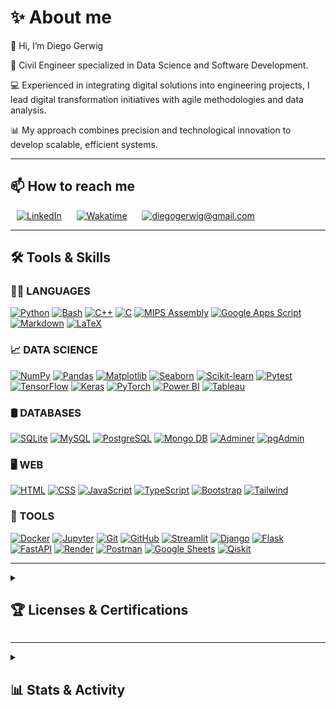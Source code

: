 # **✨ About me**

👋 Hi, I’m Diego Gerwig

🦺 Civil Engineer specialized in Data Science and Software Development. 

💻 Experienced in integrating digital solutions into engineering projects, I lead digital transformation initiatives with agile methodologies and data analysis.

📊 My approach combines precision and technological innovation to develop scalable, efficient systems.


---

## **📫 How to reach me**

<div style="text-align:left">
	<a href="https://www.linkedin.com/in/diegogerwig" target="_blank" rel="noopener noreferrer" style="padding: 10px;"><img alt="LinkedIn" src="https://img.shields.io/badge/LinkedIn-0077B5.svg?logo=linkedin&logoColor=white" height="30"></a>
	<a href="https://wakatime.com/@diegogerwig" target="_blank" rel="noopener noreferrer" style="padding: 10px;"><img alt="Wakatime" src="https://img.shields.io/badge/Wakatime-2496ED.svg?logo=wakatime&logoColor=white&color=green" height="30"></a>
	<!-- <a href="https://www.hackerrank.com/diegogerwig" style="padding: 10px;"><img alt="Hackerrank" src="https://img.shields.io/badge/Hackerrank-2EC866.svg?logo=hackerrank&logoColor=white" height="30"></a> -->
	<!-- <a href="https://www.kaggle.com/diegogerwig" style="padding: 10px;"><img alt="Kaggle" src="https://img.shields.io/badge/Kaggle-20BEFF.svg?logo=kaggle&logoColor=white" style="height: 25px;"></a> -->
	<a href="mailto:diegogerwig@gmail.com" target="_blank" rel="noopener noreferrer" style="padding: 10px;"><img alt="diegogerwig@gmail.com" src="https://img.shields.io/badge/diegogerwig@gmail.com-EA4335.svg?logo=gmail&logoColor=white" height="30"></a>
</div>

---

## **🛠️ Tools & Skills**

<h3 align="left">👨‍💻 LANGUAGES</h3>
	<p align="left">
		<a href="https://github.com/search?q=user%3Adiegogerwig+language%3Apython"><img alt="Python" src="https://img.shields.io/badge/Python-14354C.svg?logo=python&logoColor=white" height="25"></a>
	  	<a href="#"><img alt="Bash" src="https://img.shields.io/badge/Bash-121011.svg?logo=gnu-bash&logoColor=white" height="25"></a>
	  	<a href="#"><img alt="C++" src="https://custom-icon-badges.demolab.com/badge/C++-9C033A.svg?logo=cpp2&logoColor=white" height="25"></a>
	  	<a href="#"><img alt="C" src="https://custom-icon-badges.demolab.com/badge/C-03599C.svg?logo=c-in-hexagon&logoColor=white" height="25"></a>
	  	<a href="#"><img alt="MIPS Assembly" src="https://custom-icon-badges.demolab.com/badge/Assembly-525252.svg?logo=asm-hex&logoColor=white" height="25"></a>
	  	<a href="#"><img alt="Google Apps Script" src="https://custom-icon-badges.demolab.com/badge/Google%20Apps%20Script-02569B.svg?logo=gs&logoColor=white" height="25"></a>
	  	<a href="#"><img alt="Markdown" src="https://img.shields.io/badge/Markdown-000000.svg?logo=markdown&logoColor=white" height="25"></a>
	  	<a href="#"><img alt="LaTeX" src="https://img.shields.io/badge/LaTeX-008080.svg?logo=LaTeX&logoColor=white" height="25"></a>
	</p>

<h3 align="left">📈 DATA SCIENCE</h3>
	<p align="left">
		<a href="#"><img alt="NumPy" src="https://img.shields.io/badge/Numpy-013243.svg?logo=numpy&logoColor=white" height="25"></a>
		<a href="#"><img alt="Pandas" src="https://img.shields.io/badge/Pandas-150458.svg?logo=pandas&logoColor=white" height="25"></a>
		<a href="#"><img alt="Matplotlib" src="https://img.shields.io/badge/Matplotlib-3776AB.svg?logo=python&logoColor=white" height="25"></a>
		<a href="#"><img alt="Seaborn" src="https://img.shields.io/badge/Seaborn-0C4B5E.svg?logo=seaborn&logoColor=white" height="25"></a>
		<a href="#"><img alt="Scikit-learn" src="https://img.shields.io/badge/Scikit--learn-F7931E.svg?logo=scikit-learn&logoColor=white" height="25"></a>
		<a href="#"><img alt="Pytest" src="https://img.shields.io/badge/Pytest-0A9EDC.svg?logo=pytest&logoColor=white" height="25"></a>
		<a href="#"><img alt="TensorFlow" src="https://img.shields.io/badge/TensorFlow-FF6F00.svg?logo=TensorFlow&logoColor=white" height="25"></a>
		<a href="#"><img alt="Keras" src="https://img.shields.io/badge/Keras-D00000.svg?logo=Keras&logoColor=white" height="25"></a>
		<a href="#"><img alt="PyTorch" src="https://img.shields.io/badge/PyTorch-EE4C2C.svg?logo=PyTorch&logoColor=white" height="25"></a>
		<a href="#"><img alt="Power BI" src="https://img.shields.io/badge/Power%20BI-F2C811?logo=powerbi&logoColor=black" height="25"></a>
		<a href="#"><img alt="Tableau" src="https://img.shields.io/badge/Tableau-E97627?logo=Tableau&logoColor=white" height="25"></a>
	</p>

<h3 align="left">🛢️ DATABASES</h3>
	<p align="left">
		<a href="#"><img alt="SQLite" src="https://img.shields.io/badge/SQLite-07405E?logo=sqlite&logoColor=white" height="25"></a>
		<a href="#"><img alt="MySQL" src="https://img.shields.io/badge/MySQL-00000F?logo=mysql&logoColor=white" height="25"></a>
		<a href="#"><img alt="PostgreSQL" src="https://img.shields.io/badge/PostgreSQL-316192?logo=postgresql&logoColor=white" height="25"></a>
		<a href="#"><img alt="Mongo DB" src="https://img.shields.io/badge/MongoDB-4EA94B?logo=mongodb&logoColor=white" height="25"></a>
		<a href="#"><img alt="Adminer" src="https://img.shields.io/badge/Adminer-34567C?logo=adminer&logoColor=white" height="25"></a>
		<a href="#"><img alt="pgAdmin" src="https://img.shields.io/badge/pgAdmin-336791?logo=postgresql&logoColor=white" height="25"></a>
	</p>

<h3 align="left">🖥️ WEB</h3>
	<p align="left">
		<a href="#"><img alt="HTML" src="https://img.shields.io/badge/HTML-E34F26.svg?logo=html5&logoColor=white" height="25"></a>
		<a href="#"><img alt="CSS" src="https://img.shields.io/badge/CSS-1572B6.svg?logo=css3&logoColor=white" height="25"></a>
		<a href="#"><img alt="JavaScript" src="https://img.shields.io/badge/JavaScript-F7DF1E.svg?logo=javascript&logoColor=black" height="25"></a>
		<a href="#"><img alt="TypeScript" src="https://img.shields.io/badge/TypeScript-007ACC.svg?logo=typescript&logoColor=white" height="25"></a>
		<a href="#"><img alt="Bootstrap" src="https://img.shields.io/badge/Bootstrap-563D7C.svg?logo=bootstrap&logoColor=black" height="25"></a>
		<a href="#"><img alt="Tailwind" src="https://img.shields.io/badge/Tailwindcss-0F172A.svg?&logo=tailwindcss&logoColor=white" height="25"></a>
	</p>

<h3 align="left">🧩 TOOLS</h3>
	<p align="left">
		<a href="#"><img alt="Docker" src="https://img.shields.io/badge/Docker-2496ED.svg?logo=docker&logoColor=white" height="25"></a>
		<a href="#"><img alt="Jupyter" src="https://img.shields.io/badge/Jupyter-F37626.svg?logo=Jupyter&logoColor=white" height="25"></a>
		<a href="#"><img alt="Git" src="https://img.shields.io/badge/Git-F05033.svg?logo=git&logoColor=white" height="25"></a>
		<a href="#"><img alt="GitHub" src="https://img.shields.io/badge/GitHub-181717.svg?logo=github&logoColor=white" height="25"></a>
		<a href="#"><img alt="Streamlit" src="https://img.shields.io/badge/Streamlit-FF4B4B.svg?logo=streamlit&logoColor=white" height="25"></a>
		<a href="#"><img alt="Django" src="https://img.shields.io/badge/Django-092E20.svg?logo=django&logoColor=green" height="25"></a>
		<a href="#"><img alt="Flask" src="https://img.shields.io/badge/Flask-000000.svg?logo=flask&logoColor=white" height="25"></a>
		<a href="#"><img alt="FastAPI" src="https://img.shields.io/badge/FastAPI-005571.svg?logo=fastapi&logoColor=white" height="25"></a>
		<a href="#"><img alt="Render" src="https://img.shields.io/badge/Render-46E3B7.svg?logo=render&logoColor=white" height="25"></a>
		<a href="#"><img alt="Postman" src="https://img.shields.io/badge/Postman-FF6C37?logo=postman&logoColor=white" height="25"></a>
		<a href="#"><img alt="Google Sheets" src="https://img.shields.io/badge/Sheets-34A853.svg?logo=google%20sheets&logoColor=white" height="25"></a>
		<a href="https://www.credly.com/badges/7fce96fb-09f9-48c6-9f7c-d5118c3b9412"><img alt="Qiskit" src="https://img.shields.io/badge/Qiskit-000000.svg?logo=qiskit&logoColor=white" height="25"></a>
	</p>

---

<details> 
    <summary><h2>🏆 Licenses & Certifications </h2></summary>
    <h3>42 Network</h3>
		<div style="display: flex; flex-direction: column; align-items: center;">
			<a href="https://www.credly.com/org/42/badge/42-cursus-developer-level-13"><img src="./_badges/42_level_13.png" height="150"></a>
			<!-- <a href="https://www.credly.com/org/42/badge/42-cursus-developer-level-12"><img src="./_badges/42_level_12.png" height="150"></a> -->
		</div>
	<!-- <h3>Full Stack</h3>
		<div style="display: flex; flex-direction: column; align-items: center;">
			<a href="https://www.credly.com/org/42/badge/42-cursus-developer-level-13"><img src="./_badges/BOTTEGA_devCamp Badge.png" height="150"></a>
		</div> -->
	<h3>GIT / GitHub</h3>
		<a href="https://www.credly.com/badges/e9a23cb8-a03c-4587-bdc4-d49b6138e161">
		<img src="./_badges/GitHub_Foundations Badge.png" height="150"></a>
	<h3>Data Science</h3>
		<a href="https://www.cloudskillsboost.google/public_profiles/4d6b9bf8-b271-4023-bbe1-53e006f4a102"><img src="./_badges/GOOGLE_CLOUD Data Engineer.png" height="150"></a>
		<a href="https://catalog-education.oracle.com/ords/certview/sharebadge?id=4014ABE33050C17E030C3FBCD4BEEC6C7B10E27526FB87ECC02B311A5769F59D"><img src="./_badges/ORACLE_Data_science-Professional Badge.png" height="150"></a>
		<a href="https://catalog-education.oracle.com/ords/certview/sharebadge?id=4014ABE33050C17E030C3FBCD4BEEC6C8B065515721C8525D589750CB2DA8609"><img src="./_badges/ORACLE_Data-Foundations-Associate Badge.png" height="150"></a>
		<a href="https://www.credly.com/badges/453e876f-ba84-4a1d-b769-1e7aad435099"><img src="./_badges/IBM_data-science-professional-certificate-2025.png" height="150"></a>
		<a href="https://www.credly.com/badges/d46011cf-6c61-4605-98c7-6ad2822203fe"><img src="./_badges/Google_Data-Analytics Badge.png" height="150"></a>
		<a href="./_badges/TheBridge_DataScience_2024_Certificate.pdf"><img src="./_badges/TheBridge_DataScience_2024_Badge.png" height="150"></a>
		<a href="https://www.credly.com/badges/d93b3386-d62a-47c1-8b34-7b6ea1af991d"><img src="./_badges/LYNUX_FOUNDATION_lfs116-pytorch-and-deep-learning-for-decision-maker.png" height="150"></a>
	<h3>AI</h3>
		<a href="https://catalog-education.oracle.com/ords/certview/sharebadge?id=FB9EE4505F72A476F22AC52AAFA4DA0083141D5F99B660283EF91F6598529FCE"><img src="./_badges/ORACLE_AI-Generative_Professional Badge.png" height="150"></a>
		<a href="https://catalog-education.oracle.com/ords/certview/sharebadge?id=2911B28024EBA113EB2325CA17E0DA1C3F9887685DEE0261FA00D3FC1312A4B7"><img src="./_badges/ORACLE_AI-Vector-Search-Certified Professional.png" height="150"></a>
		<a href="https://catalog-education.oracle.com/ords/certview/sharebadge?id=655E60B03D9CC5D8270C8C66DAAA0565CA951564A7A6BEA7235CE53ABC9680AC"><img src="./_badges/ORACLE_AI-Foundations-Associate Badge.png" height="150"></a>
	<h3>Cloud</h3>
		<a href="https://catalog-education.oracle.com/ords/certview/sharebadge?id=E1957E2AD6FA8E196DD91652205B9A79B4CED2FDCEDCA8A9A6E5CCEA5FE8670B"><img src="./_badges/ORACLE_Cloud-Multicloud-Architect Professional.png" height="150"></a>
		<a href="https://catalog-education.oracle.com/ords/certview/sharebadge?id=7A97439BFC6FD7D0994AA66364668F01937FBB40E4E7283F0668DE2E6E000D33"><img src="./_badges/ORACLE_Cloud-Developer-Professional Badge.png" height="150"></a>
		<a href="https://catalog-education.oracle.com/ords/certview/sharebadge?id=06C63D4E009108A87AFC0C29C8DB816E5B69D4C5373612338DCEFCCDD7D5381D"><img src="./_badges/ORACLE_Cloud-Foundations-Associate Badge.png" height="150"></a>
		<a href="https://www.credly.com/badges/c783511a-1048-40c9-9f58-f32a2eb6b2a3"><img src="./_badges/LYNUX_FOUNDATION_lfs151-introduction-to-cloud-infrastructure-technol.png" height="150"></a>
	<h3>Cybersecurity</h3>
		<a href="https://www.credly.com/badges/c7df9b7e-5cd0-44ea-9239-31a0595b7ee0"><img src="./_badges/IBM_Cybersecurity Certificate.png" height="150"></a>
		<a href="https://www.credly.com/badges/9b00b626-1209-4edf-97fd-463096745842"><img src="./_badges/Google_Cybersecurity Badge.png" height="150"></a>
		<a href="https://www.credly.com/badges/bbb8e8f8-2f61-495d-a13e-e75591faf6cc"><img src="./_badges/LYNUX_FOUNDATION_lfc108-cybersecurity-essentials.png" height="150"></a>
		<a href="https://www.credly.com/badges/13eaeff1-b9b8-422b-8a47-0a98b13a6dc8"><img src="./_badges/LYNUX_FOUNDATION_lfd121-developing-secure-software.1.png" height="150"></a>
		<a href="https://www.credly.com/badges/f890e985-3dc6-483a-9815-a5e6b29e1c65"><img src="./_badges/LYNUX_FOUNDATION_lfd125-security-for-software-development-managers.png" height="150"></a>
	<h3>Project Management</h3>
		<a href="https://www.coursera.org/account/accomplishments/professional-cert/F656MODE8TKQ"><img src="./_badges/Google_Project_Management Badge.png" height="150"></a>
	<h3>Quantum Computing</h3>
		<a href="https://www.credly.com/badges/24334d5d-e18f-438a-9ca0-be7992418f88"><img src="./_badges/IBM_qiskit-global-summer-school-2025-quantum-excellence.png" width="150"></a>
		<a href="https://www.credly.com/badges/2353885b-ae9d-4df9-996d-d00f5d7fff7f"><img src="./_badges/IBM_qiskit-global-summer-school-2024-quantum-excellence.png" width="150"></a>
		<a href="https://www.credly.com/badges/7fce96fb-09f9-48c6-9f7c-d5118c3b9412"><img src="./_badges/IBM_quantum-challenge-2024.png" width="150"></a>
		<a href="https://www.credly.com/badges/1dfa6b06-c443-4d56-b6e8-3375dd7ad03b"><img src="./_badges/IBM_quantum-explorer-2023-advanced.png" width="150"></a>
		<a href="https://www.credly.com/badges/a27d052e-9609-4c30-aeb7-8b86ab0fd75a"><img src="./_badges/IBM_qiskit-global-summer-school-2023-quantum-excellence.png" width="150"></a>
		<br>
		<a href="https://www.credly.com/badges/8aab3a7d-bb0c-437d-af97-161ec79b98a5"><img src="./_badges/LYNUX_FOUNDATION_lfq101-fundamentals-of-quantum-computing.png" width="150"></a>
		<a href="https://www.credly.com/badges/602756a2-0f05-47bf-801f-473b7ec12240"><img src="./_badges/LYNUX_FOUNDATION_lfq102-quantum-computing-essentials-for-senior-lead.png" width="150"></a>
		<br>
		<!-- <a href="https://lms.qureca.com/certificate-verifier/?code=2594-174-439-9511&v=12470fe406d4"><img src="./_badges/QURECA Certificate ADEQUATE Course 2025.png" height="150" width="250"></a> -->
		<a href="./_badges/QCourse501-2-48_Certificate.jpg"><img src="./_badges/QCourse501-2-48_Badge.jpg" height="150" width="250"></a>
		<a href="./_badges/QCourse504-1-91_Certificate.jpg"><img src="./_badges/QCourse504-1-91_Badge.jpg" height="150" width="250"></a>
		<a href="./_badges/QCourse501-1-214_Certificate.jpg"><img src="./_badges/QCourse501-1-214_Badge.jpg" height="150" width="250"></a>
		<br>
	<h3>TryHackMe</h3>
		<div>
			<p>
				<a href="https://tryhackme.com/p/diegogerwig" target="_blank">
					<img 
					src="https://tryhackme-badges.s3.amazonaws.com/diegogerwig.png?v=20251001" 
					width="400px" 
					alt="TryHackMe Badge">
				</a>
			</p>
		</div>
	<!-- <h3>HackTheBox</h3>
		<div>
			<p>
				<a href="https://app.hackthebox.com/profile/1128920" target="_blank">
					<img 
					src="https://www.hackthebox.com/badge/image/1128920" 
					width="400px" 
					alt="">
				</a>
			</p>
		</div> -->
	<h3>Codewars</h3>
		<div>
			<p>
				<a href="https://www.codewars.com/users/diegogerwig" target="_blank">
					<img width="400px"
					src="https://github.r2v.ch/codewars?user=diegogerwig" 
					alt="" />
				</a>
			</p>
		</div>
	<h3>LeetCode</h3>
		<!-- <a href="https://leetcode.com/u/diegogerwig/" target="_blank">
			<img src="https://assets.leetcode.com/static_assets/marketing/2024-50.gif" alt="LeetCode 2024 50 Days Badge" width="100px" style="position:absolute"/>
		</a> -->
		<div>
			<p>
				<a href="https://leetcode.com/u/diegogerwig/">
					<img width="400px"
					src="https://leetcode-badge-showcase.vercel.app/api?username=diegogerwig&theme=dark&border=border&animated=false" 
					alt="">
				</a>
			</p>
			<p>
				<a href="https://leetcode.com/u/diegogerwig/">
					<img width="400px"
					src="https://leetcode-badge-sage.vercel.app/badge/diegogerwig?theme=dark&bgColor=282828&border=border" 
					alt="">
				</a>
			</p>
		</div>
</details>

---

<details>
	<summary><h2>📊 Stats & Activity</h2></summary>
	<div align="center">
		<p>
			<a href="#">
				<img width="50%" 
				src="https://github-readme-streak-stats.herokuapp.com/?user=diegogerwig&theme=vue-dark&hide_border=false" 
				alt="">
			</a>
		</p>
		<p>
			<a href="#">
				<img width="50%" 
				src="https://github-readme-stats.vercel.app/api?username=diegogerwig&theme=vue-dark&show_icons=true&hide_border=false&count_private=true"
				alt="">
			</a>
		</p>
<!-- 		<a href="#">
			<img width="60%" 
			src="https://github-readme-stats.vercel.app/api/top-langs/?username=diegogerwig&theme=vue-dark&show_icons=true&hide_border=false&langs_count=10&layout=compact"
			alt="Top Languages Stats - Failed to load">
		</a> -->
		<br>
		<a href="https://wakatime.com/@diegogerwig">
			<img width="30%"
			src="https://wakatime.com/badge/user/a124cb58-405f-40c8-a801-6033e54c1f7d.svg?style=flat" 
			alt="Wakatime Badge - Failed to load">
		</a>
		<br>
		<a href="https://wakatime.com/@diegogerwig">
			<img width="70%" 
			src="https://github-readme-stats.vercel.app/api/wakatime?username=diegogerwig&hide_progress=false&layout=compact&custom_title=WAKATIME%20%20%20%20%20📈last%20year%20stats&hide_border=false&theme=vue-dark"
			alt="Wakatime Stats - Failed to load">
		</a>   
		<br>
		<br>
		<a href="https://github.com/ashutosh00710/github-readme-activity-graph">
			<img width="90%" 
			alt="Activity Graph - Failed to load" 
			src="https://github-readme-activity-graph.vercel.app/graph/?username=diegogerwig&hide_border=false&theme=vue">
		</a>
	</div>
</details>
